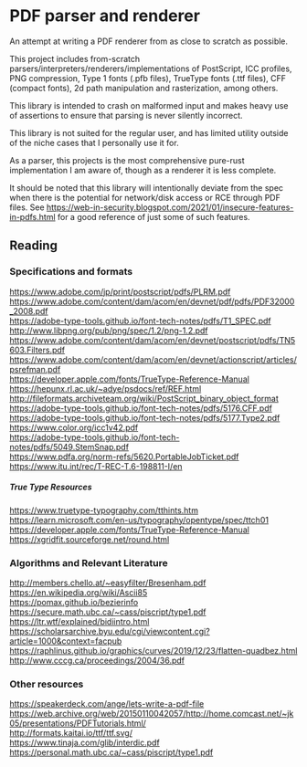 # PDF parser and renderer

An attempt at writing a PDF renderer from as close to scratch as possible.

This project includes from-scratch parsers/interpreters/renderers/implementations of PostScript, ICC profiles, PNG compression, Type 1 fonts (.pfb files), TrueType fonts (.ttf files), CFF (compact fonts), 2d path manipulation and rasterization, among others. 

This library is intended to crash on malformed input and makes heavy use of assertions to ensure that parsing is never silently incorrect. 

This library is not suited for the regular user, and has limited utility outside of the niche cases that I personally use it for.

As a parser, this projects is the most comprehensive pure-rust implementation I am aware of, though as a renderer it is less complete.

It should be noted that this library will intentionally deviate from the spec when there is the potential for network/disk access or RCE through PDF files. See https://web-in-security.blogspot.com/2021/01/insecure-features-in-pdfs.html for a good reference of just some of such features.

## Reading

### Specifications and formats

https://www.adobe.com/jp/print/postscript/pdfs/PLRM.pdf<br>
https://www.adobe.com/content/dam/acom/en/devnet/pdf/pdfs/PDF32000_2008.pdf<br>
https://adobe-type-tools.github.io/font-tech-notes/pdfs/T1_SPEC.pdf<br>
http://www.libpng.org/pub/png/spec/1.2/png-1.2.pdf<br>
https://www.adobe.com/content/dam/acom/en/devnet/postscript/pdfs/TN5603.Filters.pdf<br>
https://www.adobe.com/content/dam/acom/en/devnet/actionscript/articles/psrefman.pdf<br>
https://developer.apple.com/fonts/TrueType-Reference-Manual<br>
https://hepunx.rl.ac.uk/~adye/psdocs/ref/REF.html<br>
http://fileformats.archiveteam.org/wiki/PostScript_binary_object_format<br>
https://adobe-type-tools.github.io/font-tech-notes/pdfs/5176.CFF.pdf<br>
https://adobe-type-tools.github.io/font-tech-notes/pdfs/5177.Type2.pdf<br>
https://www.color.org/icc1v42.pdf<br>
https://adobe-type-tools.github.io/font-tech-notes/pdfs/5049.StemSnap.pdf<br>
https://www.pdfa.org/norm-refs/5620.PortableJobTicket.pdf<br>
https://www.itu.int/rec/T-REC-T.6-198811-I/en<br>

##### True Type Resources

https://www.truetype-typography.com/tthints.htm<br>
https://learn.microsoft.com/en-us/typography/opentype/spec/ttch01<br>
https://developer.apple.com/fonts/TrueType-Reference-Manual<br>
https://xgridfit.sourceforge.net/round.html<br>

### Algorithms and Relevant Literature

http://members.chello.at/~easyfilter/Bresenham.pdf<br>
https://en.wikipedia.org/wiki/Ascii85<br>
https://pomax.github.io/bezierinfo<br>
https://secure.math.ubc.ca/~cass/piscript/type1.pdf<br>
https://ltr.wtf/explained/bidiintro.html<br>
https://scholarsarchive.byu.edu/cgi/viewcontent.cgi?article=1000&context=facpub<br>
https://raphlinus.github.io/graphics/curves/2019/12/23/flatten-quadbez.html<br>
http://www.cccg.ca/proceedings/2004/36.pdf<br>

### Other resources

https://speakerdeck.com/ange/lets-write-a-pdf-file<br>
https://web.archive.org/web/20150110042057/http://home.comcast.net/~jk05/presentations/PDFTutorials.html/<br>
http://formats.kaitai.io/ttf/ttf.svg/<br>
https://www.tinaja.com/glib/interdic.pdf<br>
https://personal.math.ubc.ca/~cass/piscript/type1.pdf<br>

